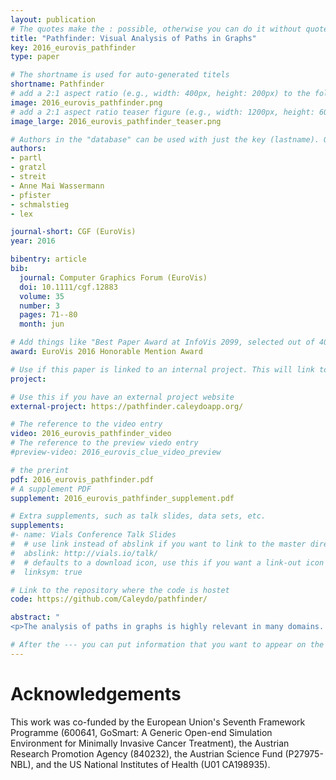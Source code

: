 ```yaml
---
layout: publication
# The quotes make the : possible, otherwise you can do it without quotes
title: "Pathfinder: Visual Analysis of Paths in Graphs"
key: 2016_eurovis_pathfinder
type: paper

# The shortname is used for auto-generated titels
shortname: Pathfinder
# add a 2:1 aspect ratio (e.g., width: 400px, height: 200px) to the folder /assets/images/papers/
image: 2016_eurovis_pathfinder.png
# add a 2:1 aspect ratio teaser figure (e.g., width: 1200px, height: 600px) to the folder /assets/images/papers/
image_large: 2016_eurovis_pathfinder_teaser.png

# Authors in the "database" can be used with just the key (lastname). Others can be written properly.
authors:
- partl
- gratzl
- streit
- Anne Mai Wassermann
- pfister
- schmalstieg
- lex

journal-short: CGF (EuroVis)
year: 2016

bibentry: article
bib:
  journal: Computer Graphics Forum (EuroVis)
  doi: 10.1111/cgf.12883
  volume: 35
  number: 3
  pages: 71--80
  month: jun

# Add things like "Best Paper Award at InfoVis 2099, selected out of 4000 submissions"
award: EuroVis 2016 Honorable Mention Award

# Use if this paper is linked to an internal project. This will link to the project site
project:

# Use this if you have an external project website
external-project: https://pathfinder.caleydoapp.org/

# The reference to the video entry
video: 2016_eurovis_pathfinder_video
# The reference to the preview viedo entry
#preview-video: 2016_eurovis_clue_video_preview

# the prerint
pdf: 2016_eurovis_pathfinder.pdf
# A supplement PDF
supplement: 2016_eurovis_pathfinder_supplement.pdf

# Extra supplements, such as talk slides, data sets, etc.
supplements:
#- name: Vials Conference Talk Slides
#  # use link instead of abslink if you want to link to the master directory
#  abslink: http://vials.io/talk/
#  # defaults to a download icon, use this if you want a link-out icon
#  linksym: true

# Link to the repository where the code is hostet
code: https://github.com/Caleydo/pathfinder/

abstract: "
<p>The analysis of paths in graphs is highly relevant in many domains. Typically, path-related tasks are performed in node-link layouts. Unfortunately, graph layouts often do not scale to the size of many real world networks. Also, many networks are multivariate, i.e., contain rich attribute sets associated with the nodes and edges. These attributes are often critical in judging paths, but directly visualizing attributes in a graph layout exacerbates the scalability problem. In this paper, we present visual analysis solutions dedicated to path-related tasks in large and highly multivariate graphs. We show that by focusing on paths, we can address the scalability problem of multivariate graph visualization, equipping analysts with a powerful tool to explore large graphs. We introduce Pathfinder, a technique that provides visual methods to query paths, while considering various constraints. The resulting set of paths is visualized in both a ranked list and as a node-link diagram. For the paths in the list, we display rich attribute data associated with nodes and edges, and the node-link diagram provides topological context. The paths can be ranked based on topological properties, such as path length or average node degree, and scores derived from attribute data. Pathfinder is designed to scale to graphs with tens of thousands of nodes and edges by employing strategies such as incremental query results. We demonstrate Pathfinder's fitness for use in scenarios with data from a coauthor network and biological pathways.</p>"

# After the --- you can put information that you want to appear on the website using markdown formatting or HTML. A good example are acknowledgements, extra references, an erratum, etc.
---
```



# Acknowledgements

This work was co-funded by the European Union's Seventh Framework Programme (600641, GoSmart: A Generic Open-end Simulation Environment for Minimally Invasive Cancer Treatment), the Austrian Research Promotion Agency (840232), the Austrian Science Fund (P27975-NBL), and the US National Institutes of Health (U01 CA198935).
